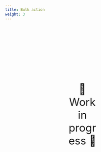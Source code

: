 ```yaml
---
title: Bulk action
weight: 3
---
```

<div style="text-align: center; font-size:2.5em;margin: 200px;">🚧 Work in progress 🚧</div>